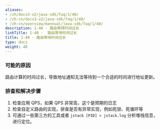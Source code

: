 ```yaml
---
aliases:
- /zh/docs3-v2/java-sdk/faq/1/40/
- /zh-cn/docs3-v2/java-sdk/faq/1/40/
- /zh-cn/overview/mannual/java-sdk/faq/1/40/
description: 1-40 - 路由等待时间过长
linkTitle: 1-40 -  路由等待时间过长
title: 1-40 - 路由等待时间过长
type: docs
weight: 40
---
```







### 可能的原因

路由计算的时间过长，导致地址通知无法等待到一个合适的时间进行地址更新。

### 排查和解决步骤

1. 检查应用 QPS，如果 QPS 非常高，这个是预期的日志
2. 检查自定义路由的实现，排查是否有异常实现，例如死锁、死循环等
3. 可通过一些第三方的工具或者 `jstack [PID] > jstack.log` 分析堆栈信息，进行定位。
